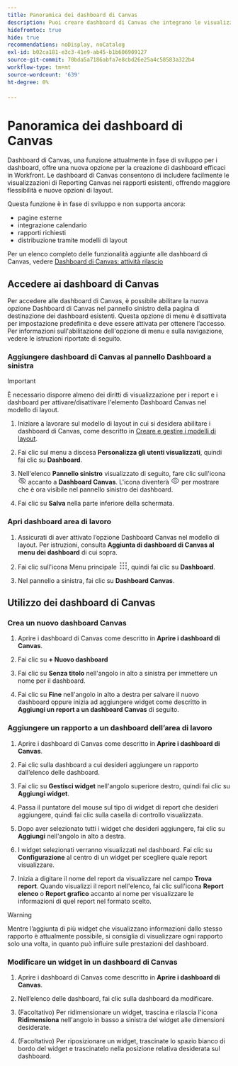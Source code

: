 ```yaml
---
title: Panoramica dei dashboard di Canvas
description: Puoi creare dashboard di Canvas che integrano le visualizzazioni di Reporting Canvas con rapporti tradizionali e presentano nuove opzioni di layout.
hidefromtoc: true
hide: true
recommendations: noDisplay, noCatalog
exl-id: b02ca181-e3c3-41e9-ab45-b1b606909127
source-git-commit: 70bda5a7186abfa7e8cbd26e25a4c58583a322b4
workflow-type: tm+mt
source-wordcount: '639'
ht-degree: 0%

---
```


# Panoramica dei dashboard di Canvas

<!-- This page is hidden as it is outdated, delete once full Canvas Dashboard docs are live-->
<!-- Audited: 12/2023 -->

Dashboard di Canvas, una funzione attualmente in fase di sviluppo per i dashboard, offre una nuova opzione per la creazione di dashboard efficaci in Workfront. Le dashboard di Canvas consentono di includere facilmente le visualizzazioni di Reporting Canvas nei rapporti esistenti, offrendo maggiore flessibilità e nuove opzioni di layout.

Questa funzione è in fase di sviluppo e non supporta ancora:
* pagine esterne
* integrazione calendario
* rapporti richiesti
* distribuzione tramite modelli di layout

Per un elenco completo delle funzionalità aggiunte alle dashboard di Canvas, vedere [Dashboard di Canvas: attività rilascio](/help/quicksilver/product-announcements/betas/canvas-dashboards-beta/canvas-dashboards-release-activity.md)

## Accedere ai dashboard di Canvas

Per accedere alle dashboard di Canvas, è possibile abilitare la nuova opzione Dashboard di Canvas nel pannello sinistro della pagina di destinazione dei dashboard esistenti. Questa opzione di menu è disattivata per impostazione predefinita e deve essere attivata per ottenere l’accesso. Per informazioni sull&#39;abilitazione dell&#39;opzione di menu e sulla navigazione, vedere le istruzioni riportate di seguito.

### Aggiungere dashboard di Canvas al pannello Dashboard a sinistra

>[!IMPORTANT]
>
>È necessario disporre almeno dei diritti di visualizzazione per i report e i dashboard per attivare/disattivare l&#39;elemento Dashboard Canvas nel modello di layout.

1. Iniziare a lavorare sul modello di layout in cui si desidera abilitare i dashboard di Canvas, come descritto in [Creare e gestire i modelli di layout](../../../administration-and-setup/customize-workfront/use-layout-templates/create-and-manage-layout-templates.md).

1. Fai clic sul menu a discesa **Personalizza gli utenti visualizzati**, quindi fai clic su **Dashboard**.

1. Nell&#39;elenco **Pannello sinistro** visualizzato di seguito, fare clic sull&#39;icona ![Elimina elemento di navigazione secondario](assets/delete-secondary-nav-item.png) accanto a **Dashboard Canvas**. L&#39;icona diventerà ![Aggiungi elemento di navigazione secondario](assets/add-secondary-nav-item.png) per mostrare che è ora visibile nel pannello sinistro dei dashboard.

1. Fai clic su **Salva** nella parte inferiore della schermata.

### Apri dashboard area di lavoro

1. Assicurati di aver attivato l’opzione Dashboard Canvas nel modello di layout. Per istruzioni, consulta **Aggiunta di dashboard di Canvas al menu dei dashboard** di cui sopra.

1. Fai clic sull&#39;icona Menu principale ![icona Menu principale](assets/main-menu-icon.png), quindi fai clic su **Dashboard**.

1. Nel pannello a sinistra, fai clic su **Dashboard Canvas**.

## Utilizzo dei dashboard di Canvas

### Crea un nuovo dashboard Canvas

1. Aprire i dashboard di Canvas come descritto in **Aprire i dashboard di Canvas**.

1. Fai clic su **+ Nuovo dashboard**

1. Fai clic su **Senza titolo** nell&#39;angolo in alto a sinistra per immettere un nome per il dashboard.

1. Fai clic su **Fine** nell&#39;angolo in alto a destra per salvare il nuovo dashboard oppure inizia ad aggiungere widget come descritto in **Aggiungi un report a un dashboard Canvas** di seguito.

### Aggiungere un rapporto a un dashboard dell’area di lavoro

1. Aprire i dashboard di Canvas come descritto in **Aprire i dashboard di Canvas**.

1. Fai clic sulla dashboard a cui desideri aggiungere un rapporto dall’elenco delle dashboard.

1. Fai clic su **Gestisci widget** nell&#39;angolo superiore destro, quindi fai clic su **Aggiungi widget**.

1. Passa il puntatore del mouse sul tipo di widget di report che desideri aggiungere, quindi fai clic sulla casella di controllo visualizzata.

1. Dopo aver selezionato tutti i widget che desideri aggiungere, fai clic su **Aggiungi** nell&#39;angolo in alto a destra.

1. I widget selezionati verranno visualizzati nel dashboard. Fai clic su **Configurazione** al centro di un widget per scegliere quale report visualizzare.

1. Inizia a digitare il nome del report da visualizzare nel campo **Trova report**. Quando visualizzi il report nell&#39;elenco, fai clic sull&#39;icona **Report elenco** o **Report grafico** accanto al nome per visualizzare le informazioni di quel report nel formato scelto.

>[!WARNING]
>
> Mentre l’aggiunta di più widget che visualizzano informazioni dallo stesso rapporto è attualmente possibile, si consiglia di visualizzare ogni rapporto solo una volta, in quanto può influire sulle prestazioni del dashboard.

### Modificare un widget in un dashboard di Canvas

1. Aprire i dashboard di Canvas come descritto in **Aprire i dashboard di Canvas**.

1. Nell’elenco delle dashboard, fai clic sulla dashboard da modificare.

1. (Facoltativo) Per ridimensionare un widget, trascina e rilascia l&#39;icona **Ridimensiona** nell&#39;angolo in basso a sinistra del widget alle dimensioni desiderate.

1. (Facoltativo) Per riposizionare un widget, trascinate lo spazio bianco di bordo del widget e trascinatelo nella posizione relativa desiderata sul dashboard.
